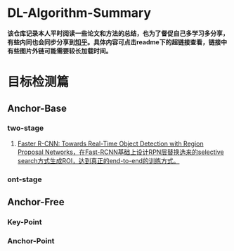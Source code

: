 # DL-Algorithm-Summary
**该仓库记录本人平时阅读一些论文和方法的总结，也为了督促自己多学习多分享，有些内同也会同步分享到[知乎](https://www.zhihu.com/people/feng-yi-54-69/posts)。具体内容可点击readme下的超链接查看，链接中有些图片外链可能需要较长加载时间。**

# 目标检测篇

## Anchor-Base

### two-stage

1. [Faster R-CNN: Towards Real-Time Object Detection with Region Proposal Networks，在Fast-RCNN基础上设计RPN层替换选来的selective search方式生成ROI，达到真正的end-to-end的训练方式。](https://github.com/Hanson0910/DL-Algorithm-Summary/blob/main/%E7%9B%AE%E6%A0%87%E6%A3%80%E6%B5%8B%E7%AF%87/Anchor-Base/one-stage/Faster-RCNN.md)

### ont-stage

## Anchor-Free

### Key-Point

### Anchor-Point
